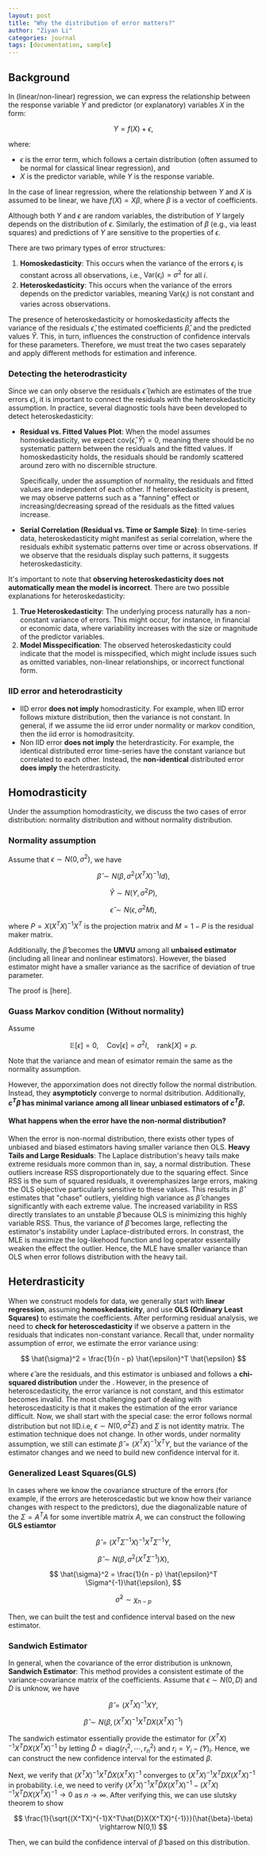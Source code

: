 ```yaml
---
layout: post
title: "Why the distribution of error matters?"
author: "Ziyan Li"
categories: journal
tags: [documentation, sample]
---
```

## Background
In (linear/non-linear) regression, we can express the relationship between the response variable $Y$ and predictor (or explanatory) variables $X$ in the form:

$$
Y = f(X) + \epsilon,
$$

where:
- $\epsilon$ is the error term, which follows a certain distribution (often assumed to be normal for classical linear regression), and
- $X$ is the predictor variable, while $Y$ is the response variable.

In the case of linear regression, where the relationship between $Y$ and $X$ is assumed to be linear, we have $f(X) = X\beta$, where $\beta$ is a vector of coefficients.

Although both $Y$ and $\epsilon$ are random variables, the distribution of $Y$ largely depends on the distribution of $\epsilon$. Similarly, the estimation of $\beta$ (e.g., via least squares) and predictions of $Y$ are sensitive to the properties of $\epsilon$.

There are two primary types of error structures:
1. **Homoskedasticity**: This occurs when the variance of the errors $\epsilon_i$ is constant across all observations, i.e., $\text{Var}(\epsilon_i) = \sigma^2$ for all $i$.
2. **Heteroskedasticity**: This occurs when the variance of the errors depends on the predictor variables, meaning $\text{Var}(\epsilon_i)$ is not constant and varies across observations.

The presence of heteroskedasticity or homoskedasticity affects the variance of the residuals $\hat{\epsilon}$, the estimated coefficients $\hat{\beta}$, and the predicted values $\hat{Y}$. This, in turn, influences the construction of confidence intervals for these parameters. Therefore, we must treat the two cases separately and apply different methods for estimation and inference.

### Detecting the heterodrasticity

Since we can only observe the residuals $\hat{\epsilon}$ (which are estimates of the true errors $\epsilon$), it is important to connect the residuals with the heteroskedasticity assumption. In practice, several diagnostic tools have been developed to detect heteroskedasticity:

- **Residual vs. Fitted Values Plot**: When the model assumes homoskedasticity, we expect $\text{cov}(\hat{\epsilon}, \hat{Y}) = 0$, meaning there should be no systematic pattern between the residuals and the fitted values. If homoskedasticity holds, the residuals should be randomly scattered around zero with no discernible structure.
  
  Specifically, under the assumption of normality, the residuals and fitted values are independent of each other. If heteroskedasticity is present, we may observe patterns such as a "fanning" effect or increasing/decreasing spread of the residuals as the fitted values increase.

- **Serial Correlation (Residual vs. Time or Sample Size)**: In time-series data, heteroskedasticity might manifest as serial correlation, where the residuals exhibit systematic patterns over time or across observations. If we observe that the residuals display such patterns, it suggests heteroskedasticity.


It's important to note that **observing heteroskedasticity does not automatically mean the model is incorrect**. There are two possible explanations for heteroskedasticity:
1. **True Heteroskedasticity**: The underlying process naturally has a non-constant variance of errors. This might occur, for instance, in financial or economic data, where variability increases with the size or magnitude of the predictor variables.
2. **Model Misspecification**: The observed heteroskedasticity could indicate that the model is misspecified, which might include issues such as omitted variables, non-linear relationships, or incorrect functional form.

### IID error and heterodrasticity
- IID error **does not imply** homodrasticity. For example, when IID error follows mixture distribution, then the variance is not constant. In general, if we assume the iid error under normality or markov condition, then the iid error is homodrasitcity.
- Non IID error **does not imply** the heterdrasticity. For example, the identical distributed error time-series have the constant variance but correlated to each other. Instead, the **non-identical** distributed error **does imply** the heterdrasticity.

## Homodrasticity
Under the assumption homodrasticity, we discuss the two cases of error distribution: normality distribution and without normality distribution.
### Normality assumption
Assume that $\epsilon \sim N(0,\sigma^2)$,  we have 

$$
\hat{\beta} \sim N(\beta,\sigma^2 (X^TX)^{-1}Id),
$$

$$
\hat{Y} \sim N(Y,\sigma^2P),
$$

$$
\hat{\epsilon} \sim N(\epsilon, \sigma^2M),
$$

where $P=X(X^TX)^{-1}X^T$ is the projection matrix  and $M=1-P$ is the residual maker matrix.

Additionally, the $\hat{\beta}$ becomes the **UMVU** among all **unbaised estimator** (including all linear and nonlinear estimators). However, the biased estimator might have a smaller variance as the sacrifice of deviation of true parameter.

The proof is [here].

### Guass Markov condition (Without normality)

Assume 

$$
\mathbb{E}[\epsilon] = 0, \quad \text{Cov}[\epsilon] = \sigma^2 I, \quad \text{rank}[X] = p.
$$

Note that the variance and mean of esimator remain the same as the normality assumption.

However, the apporximation does not directly follow the normal distribution. Instead, they **asymptoticly** converge to normal dsitribution. Additionally, **$c^T \hat{\beta}$ has minimal variance among all **linear unbiased estimators** of $c^T \beta$.**

#### **What happens when the error have the non-normal distribution?**
When the error is non-normal distribution, there exists other types of unbiased and biased estimators having smaller variance then OLS.  **Heavy Tails and Large Residuals**: The Laplace distribution's heavy tails make extreme residuals more common than in, say, a normal distribution. These outliers increase RSS disproportionately due to the squaring effect. Since RSS is the sum of squared residuals, it overemphasizes large errors, making the OLS objective particularly sensitive to these values. This results in $\hat{\beta}$ estimates that "chase" outliers, yielding high variance as $\hat{\beta}$ changes significantly with each extreme value. The increased variability in RSS directly translates to an unstable $\hat{\beta}$ because OLS is minimizing this highly variable RSS. Thus, the variance of $\hat{\beta}$ becomes large, reflecting the estimator's instability under Laplace-distributed errors. In constrast, the MLE is maximize the log-likehood function and log operator essentailly weaken the effect the outlier. Hence, the MLE have smaller variance than OLS when error follows distribution with the heavy tail.

## Heterdrasticity

When we construct models for data, we generally start with **linear regression**, assuming **homoskedasticity**, and use **OLS (Ordinary Least Squares)** to estimate the coefficients. After performing residual analysis, we need to **check for heteroscedasticity** if we observe a pattern in the residuals that indicates non-constant variance. Recall that, under normality assumption of error, we estimate the error variance using:

$$
\hat{\sigma}^2 = \frac{1}{n - p} \hat{\epsilon}^T \hat{\epsilon}
$$

where $\hat{\epsilon}$ are the residuals, and this estimator is unbiased and follows a **chi-squared distribution** under the . However, in the presence of heteroscedasticity, the error variance is not constant, and this estimator becomes invalid. The most challenging part of dealing with heteroscedasticity is that it makes the estimation of the error variance difficult. Now,  we shall start with the special case: the error follows normal distribution but not IID.i.e, $\epsilon \sim N(0,\sigma^2\Sigma)$ and $\Sigma$ is not identity matrix. The estimation technique does not change. In other words, under normality assumption, we still can estimate $\hat{\beta}=(X^TX)^{-1}X^TY$, but the variance of the estimator changes and we need to build new confidence interval for it.

### Generalized Least Squares(GLS)
In cases where we know the covariance structure of the errors (for example, if the errors are heteroscedastic but we know how their variance changes with respect to the predictors), due the diagonalizable nature of the $\Sigma=A^TA$ for some invertible matrix $A$, we can construct the following **GLS estiamtor**

$$
\hat{\beta}= (X^T\Sigma^{-1}X)^{-1}X^T\Sigma^{-1}Y,
$$

$$
\hat{\beta} \sim N(\beta,\sigma^2(X^T\Sigma^{-1})X),
$$

$$
\hat{\sigma}^2 = \frac{1}{n - p} \hat{\epsilon}^T \Sigma^{-1}\hat{\epsilon},
$$

$$
\hat{\sigma}^2 \sim \chi_{n-p}
$$

Then, we can built the test and confidence interval based on the new estimator.

### Sandwich Estimator
In general, when the covariance of the error distribution is unknown, **Sandwich Estimator**: This method provides a consistent estimate of the variance-covariance matrix of the coefficients. Assume that $\epsilon \sim N(0,D)$ and $D$ is unknow, we have 

$$
\hat{\beta}= (X^TX)^{-1}XY,
$$

$$
\hat{\beta} \sim N(\beta,(X^TX)^{-1}X^TDX(X^TX)^{-1})
$$

The sandwich estimator essentially provide the estimator for $(X^TX)^{-1}X^TDX(X^TX)^{-1}$ by letting $\hat{D}=\text{diag}(r_1^2,\cdots, r_n^2)$ and $r_i=Y_i-\hat(Y)_i$. Hence, we can construct the new confidence interval for the estimated $\beta$. 

Next, we verify that $(X^TX)^{-1}X^T\hat{D}X(X^TX)^{-1}$ converges to $(X^TX)^{-1}X^TDX(X^TX)^{-1}$ in probability. i.e, we need to verify 
$(X^TX)^{-1}X^T\hat{D}X(X^TX)^{-1}-(X^TX)^{-1}X^TDX(X^TX)^{-1} \rightarrow 0$ as $n \rightarrow \infty$. After verifying this, we can use slutsky theorem to show 

$$
\frac{1}{\sqrt{(X^TX)^{-1}X^T\hat{D}X(X^TX)^{-1}}}(\hat{\beta}-\beta) \rightarrow N(0,1)
$$

Then, we can build the confidence interval of $\hat{\beta}$ based on this distribution.



